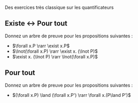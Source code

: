 Des exercices très classique sur les quantificateurs

## Existe <-> Pour tout
Donnez un arbre de preuve pour les propositions suivantes :
 - $\forall x.P \rarr \exist x.P$
 - $\lnot(\forall x.P) \rarr \exist x. (\lnot P)$
 - $\exist x. (\lnot P) \rarr \lnot(\forall x.P)$
 
## Pour tout
Donnez un arbre de preuve pour les propositions suivantes :
- $(\forall x.P) \land (\forall x.P') \rarr \forall x.(P\land P')$
<!--stackedit_data:
eyJoaXN0b3J5IjpbLTEyOTU2NDkyMjFdfQ==
-->
